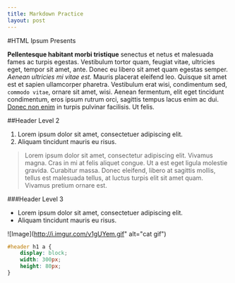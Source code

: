 ```yaml
---
title: Markdown Practice
layout: post
---
```



#HTML Ipsum Presents
	       
**Pellentesque habitant morbi tristique** senectus et netus et malesuada fames ac turpis egestas. Vestibulum tortor quam, feugiat vitae, ultricies eget, tempor sit amet, ante. Donec eu libero sit amet quam egestas semper. *Aenean ultricies mi vitae est.* Mauris placerat eleifend leo. Quisque sit amet est et sapien ullamcorper pharetra. Vestibulum erat wisi, condimentum sed, `commodo vitae`, ornare sit amet, wisi. Aenean fermentum, elit eget tincidunt condimentum, eros ipsum rutrum orci, sagittis tempus lacus enim ac dui. [Donec non enim](#) in turpis pulvinar facilisis. Ut felis.
 
##Header Level 2
	       

   1. Lorem ipsum dolor sit amet, consectetuer adipiscing elit.
   2. Aliquam tincidunt mauris eu risus.
 
>Lorem ipsum dolor sit amet, consectetur adipiscing elit. Vivamus magna. Cras in mi at felis aliquet congue. Ut a est eget ligula molestie gravida. Curabitur massa. Donec eleifend, libero at sagittis mollis, tellus est malesuada tellus, at luctus turpis elit sit amet quam. Vivamus pretium ornare est.
 
###Header Level 3
 
- Lorem ipsum dolor sit amet, consectetuer adipiscing elit.
- Aliquam tincidunt mauris eu risus.

 
![Image](http://i.imgur.com/v1gUYem.gif" alt="cat gif")
 
```css
#header h1 a { 
	display: block; 
	width: 300px; 
	height: 80px; 
}
```
